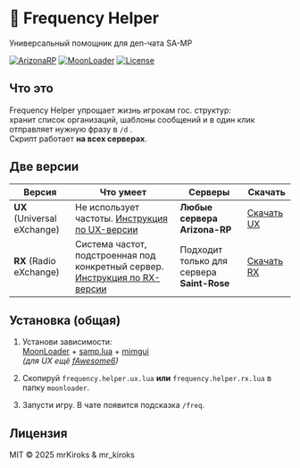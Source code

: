 # 📡 Frequency Helper  
Универсальный помощник для деп-чата SA-MP

[![ArizonaRP](https://img.shields.io/badge/Arizona-RP-orange?style=flat-square)](https://arizona-rp.com/)
[![MoonLoader](https://img.shields.io/badge/MoonLoader-0.27-blue?style=flat-square)](https://www.blast.hk/threads/13305/)
[![License](https://img.shields.io/badge/license-MIT-green?style=flat-square)](LICENSE)

## Что это
Frequency Helper упрощает жизнь игрокам гос. структур:  
хранит список организаций, шаблоны сообщений и в один клик отправляет нужную фразу в `/d` .  
Скрипт работает **на всех серверах**.

## Две версии
| Версия | Что умеет | Серверы | Скачать |
|--------|-----------|---------|-----------|
| **UX** (Universal eXchange) | Не использует частоты. [Инструкция по UX-версии](README-UX.md) | **Любые сервера Arizona-RP** | [Скачать UX](https://github.com/mrKiroks/FrequancyHelper/releases/download/UX-1.0/Frequency.Helper.UX.lua)
| **RX** (Radio eXchange) | Система частот, подстроенная под конкретный сервер. [Инструкция по RX-версии](README-RX.md) | Подходит только для сервера **Saint-Rose** | [Скачать RX](https://github.com/mrKiroks/FrequancyHelper/releases/download/RX-1.0/Frequency.Helper.RX.lua) |

## Установка (общая)
1. Установи зависимости:  
   [MoonLoader](https://www.blast.hk/threads/13305/) + [samp.lua](https://www.blast.hk/threads/14624/) + [mimgui](https://www.blast.hk/threads/66959/)  
   *(для UX ещё [fAwesome6](https://www.blast.hk/threads/111224/))*

2. Скопируй `frequency.helper.ux.lua` **или** `frequency.helper.rx.lua` в папку `moonloader`.

3. Запусти игру. В чате появится подсказка `/freq`.

## Лицензия
MIT © 2025 mrKiroks & mr_kiroks
